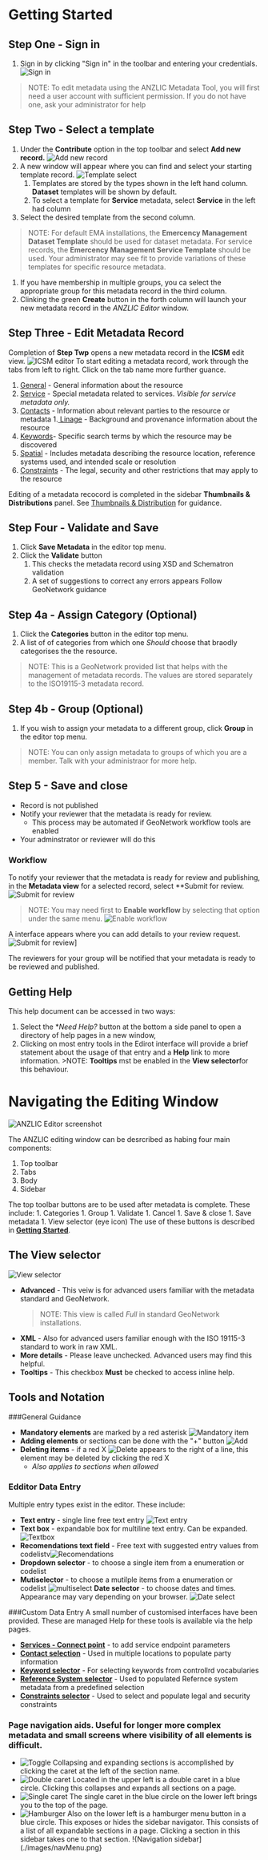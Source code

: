# Getting Started 

## Step One - Sign in 
1. Sign in by clicking "Sign in" in the toolbar and entering your credentials. ![Sign in](./images/SignIn.png)
>NOTE: To edit metadata using the ANZLIC Metadata Tool, you will first need a user account with sufficient permission. If you do not have one, ask your administrator for help

## Step Two - Select a template
1. Under the **Contribute** option in the top toolbar and select **Add new record.** ![Add new record](./images/AddNew.png)
1. A new window will appear where you can find and select your starting template record. ![Template select](./images/TemplateSelect.png)
	1. Templates are stored by the types shown in the left hand column. **Dataset** templates will be shown by default.
	1. To select a template for **Service** metadata, select **Service** in the left had column
1. Select the desired template from the second column.
>NOTE: For default EMA installations, the **Emercency Management Dataset Template** should be used for dataset metadata. For service records, the **Emercency Management Service Template** should be used. Your administrator may see fit to provide variations of these templates for specific resource metadata.	
1. If you have membership in multiple groups, you ca select the appropriate group for this metadata record in the third column.
1. Clinking the green **Create** button in the forth column will launch your new metadata record in the _ANZLIC Editor_ window.

## Step Three - Edit Metadata Record
Completion of **Step Twp**  opens a new metadata record in the **ICSM** edit view.
![ICSM editor](./images/tabGeneral.png)
To start editing a metadata record, work through the tabs from left to right. Click on the tab name more further guance.
  1. [General](,/General-Metadata.html) - General information about the resource 
  1. [Service](./Service-Metadata.html) - Special metadata related to services. *Visible for service metadata only.*
  1. [Contacts](./Contacts-Metadata.html) - Information about relevant parties to the resource or metadata
  1.[ Linage](./Linage-Metadata.html) - Background and provenance information about the resource
  1. [Keywords](./Keyword-Metadata.html)- Specific search terms by which the resource may be discovered
  1. [Spatial](./Spatial-Metadata.html) - Includes metadata describing the resource location, reference systems used, and intended scale or resolution
  1. [Constraints](./Constraints-Metadata.html) - The legal, security and other restrictions that may apply to the resource
  
Editing of a metadata recocord is completed in the sidebar **Thumbnails & Distributions** panel.
See [Thumbnails & Distribution](./Thumbnails-and-Distributions-Metadata.html) for guidance.

## Step Four - Validate and Save 
1. Click **Save Metadata** in the editor top menu.
1. Click the **Validate** button
	1. This checks the metadata record using XSD and Schematron validation
	1. A set of suggestions to correct any errors appears 
Follow GeoNetwork guidance

## Step 4a - Assign Category (Optional)
1. Click the **Categories** button in the editor top menu.
1. A list of of categories from which one _Should_ choose that braodly categorises the the resource. 
>NOTE: This is a GeoNetwork provided list that helps with the management of metadata records. The values are stored separately to the ISO19115-3 metadata record.

## Step 4b - Group (Optional)
1. If you wish to assign your metadata to a different group, click **Group** in the editor top menu.
>NOTE: You can only assign metadata to groups of which you are a member. Talk with your administraor for more help.

## Step 5 - Save and close
* Record is not published 
* Notify your reviewer that the metadata is ready for review.
	* This process may be automated if GeoNetwork workflow tools are enabled 
* Your adminstrator or reviewer will do this

### Workflow
To notify your reviewer that the metadata is ready for review and publishing, in the **Metadata view** for a selected record, select **Submit for review. ![Submit for review](./images/EditorMngRecord.png)

>NOTE: You may need first to **Enable workflow** by selecting that option under the same menu. ![Enable workflow](./images/EnableWorkflow.png)

A interface appears where you can add details to your review request. ![Submit for review](./images/Submission.png)]

The reviewers for your group will be notified that your metadata is ready to be reviewed and published.

## Getting Help
  This help document can be accessed in two ways:
  1. Select the **Need Help?* button at the bottom a side panel to open a directory of help pages in a new window,
  1. Clicking on most entry tools in the Edirot interface will provide a brief statement about the usage of that entry and a **Help** link to more information.
    >NOTE: **Tooltips** mst be enabled in the **View selector**for this behaviour.



# Navigating the Editing Window
![ANZLIC Editor screenshot](/images/editing-view.png)

The ANZLIC editing window can be desrcribed as habing four main components:
1. Top toolbar
1. Tabs
1. Body
1. Sidebar

The top toolbar buttons are to be used after metadata is complete. These include:
    1. Categories
    1. Group
    1. Validate
    1. Cancel
    1. Save & close
    1. Save metadata
    1. View selector (eye icon)
The use of these buttons is described in [**Getting Started**](#getting-started).

## The View selector
![View selector](/images/editing-view-options.png)
* **Advanced** - This veiw is for advanced users familiar with the metadata standard and GeoNetwork. 
  >NOTE: This view is called _Full_ in standard GeoNetwork installations.
* **XML** - Also for advanced users familiar enough with the ISO 19115-3 standard to work in raw XML.
* **More details** - Please leave unchecked. Advanced users may find this helpful.
* **Tooltips** - This checkbox **Must** be checked to access inline help.

## Tools and Notation 
###General Guidance

* **Mandatory elements** are marked by a red asterisk ![Mandatory item](./images/mandatory.png)
* **Adding elements** or sections can be done with the "+" button ![Add](./images/addSection.png)
* **Deleting items** - if a red X ![Delete](./images/redDelete.png) appears to the right of a line, this element may be deleted by clicking the red X
    * _Also applies to sections when allowed_
 ### Edditor Data Entry   
Multiple entry types exist in the editor. These include:
* **Text entry** - single line free text entry ![Text entry](./images/textEntry.png)
* **Text box** - expandable box for multiline text entry. Can be expanded. ![Textbox](./images/textbox.png)
* **Recomendations text field** - Free text with suggested entry values from codelistv![Recomendations](./images/recValues.png)
* **Dropdown selector** - to choose a single item from a enumeration or codelist
* **Mutiselector** - to choose a mutilple items from a enumeration or codelist ![multiselect](./images/multiselect.png)
   **Date selector** - to choose dates and times. Appearance may vary depending on your browser. ![Date select](./images/dateselect.png)

###Custom Data Entry
A small number of customised interfaces have been provided. These are managed Help for these tools is available via the help pages.
* [**Services - Connect point**](./Service-Metadata.html#connect-point) - to add service endpoint parameters
* [**Contact selection**](./Contacts-Metadata.html#using-the-search-for-contact-tool) - Used in multiple locations to populate party information
* [**Keyword selector**](./Contacts-Metadata.md#using-the-keyword-thesaurus-tool) - For selecting keywords from controllrd vocabularies
* [**Reference System selector**](./Spatial-Metadata.html#reference-system) - Used to populated Refernce system metadata from a predefined selection
* [**Constraints selector**](./Constraints-Metadata.html#using-the-constraints-selection-tool) - Used to select and populate legal and security constraints

### Page navigation aids. Useful for longer more complex metadata and small screens where visibility of all elements is difficult.
* ![Toggle](./images/toggle.png) Collapsing and expanding sections is accomplished by clicking the caret at the left of the section name. 
* ![Double caret](./images/doubleCaret.png) Located in the upper left is a double caret in a blue circle. Clicking this collapses and expands all sections on a page.
* ![Single caret](images/singleCaret.png) The single caret in the blue circle on the lower left brings you to the top of the page.
* ![Hamburger](./images/hamburger.png) Also on the lower left is a hamburger menu button in a blue circle. This exposes or hides the sidebar navigator. This consists of a list of all expandable sections in a page. Clicking a section in this sidebar takes one to that section. !{Navigation sidebar](./images/navMenu.png}








